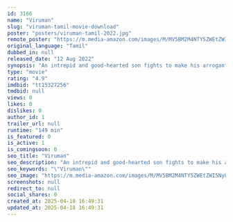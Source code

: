 ```yaml
---
id: 3166
name: "Viruman"
slug: "viruman-tamil-movie-download"
poster: "posters/viruman-tamil-2022.jpg"
remote_poster: "https://m.media-amazon.com/images/M/MV5BM2M4NTY5ZWEtZWI5Ny00MTlkLWIwZDctYzE4N2Y4NTBmYzllXkEyXkFqcGc@._V1_SX300.jpg"
original_language: "Tamil"
dubbed_in: null
released_date: "12 Aug 2022"
synopsis: "An intrepid and good-hearted son fights to make his arrogant father pay the price for his sins, which includes his mother's death, and save his brothers from the man's grip."
type: "movie"
rating: "4.9"
imdbid: "tt15327256"
tmdbid: null
views: 0
likes: 0
dislikes: 0
author_id: 1
trailer_url: null
runtime: "149 min"
is_featured: 0
is_active: 1
is_comingsoon: 0
seo_title: "Viruman"
seo_description: "An intrepid and good-hearted son fights to make his arrogant father pay the price for his sins, which includes his mother's death, and save his brothers from the man's grip."
seo_keywords: "\"Viruman\""
seo_image: "https://m.media-amazon.com/images/M/MV5BM2M4NTY5ZWEtZWI5Ny00MTlkLWIwZDctYzE4N2Y4NTBmYzllXkEyXkFqcGc@._V1_SX300.jpg"
screenshots: null
redirect_to: null
social_shares: 0
created_at: 2025-04-18 16:49:31
updated_at: 2025-04-18 16:49:31
---
```


